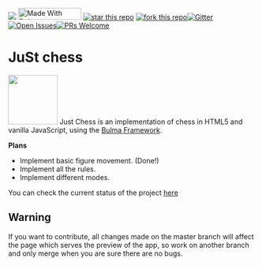 ![](https://www.repostatus.org/badges/latest/suspended.svg)
<a href="https://bulma.io"><img src="https://bulma.io/images/made-with-bulma.png" width="128px" height="24px" alt="Made With Bulma"></a>
[![star this repo](http://githubbadges.com/star.svg?user=silvericarus&repo=just-chess&style=flat)](https://github.com/silver-icarus/just-chess)
[![fork this repo](http://githubbadges.com/fork.svg?user=silvericarus&repo=just-chess&style=flat)](https://github.com/silvericarus/just-chess/fork)[![Gitter](https://badges.gitter.im/just-chess/community.svg)](https://gitter.im/just-chess/community?utm_source=badge&utm_medium=badge&utm_campaign=pr-badge)[![Open Issues](http://githubbadges.herokuapp.com/silvericarus/just-chess/issues.svg?style=flat)](https://github.com/silvericarus/just-chess/issues)[![PRs Welcome](https://img.shields.io/badge/PRs-welcome-brightgreen.svg?style=flat-square)](https://github.com/silvericarus/just-chess/blob/master/CONTRIBUTING.md)
# JuSt chess
<img src="https://justchess.netlify.app/img/logo.svg" height="100">
Just Chess is an implementation of chess in HTML5 and vanilla JavaScript, using the <a href="https://www.bulma.io">Bulma Framework</a>.

**Plans**

 - Implement basic figure movement. (Done!)
 - Implement all the rules.
 - Implement different modes.

You can check the current status of the project [here](https://justchess.netlify.com)

## Warning
If you want to contribute, all changes made on the master branch will affect the page which serves the preview of the app, so work on another branch and only merge when you are sure there are no bugs.

